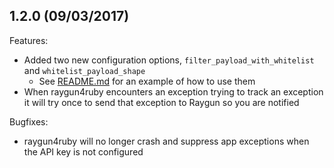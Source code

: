 ## 1.2.0 (09/03/2017)

Features:
  - Added two new configuration options, `filter_payload_with_whitelist` and `whitelist_payload_shape`
    - See [README.md](https://github.com/MindscapeHQ/raygun4ruby#filtering-the-payload-by-whitelist) for an example of how to use them
  - When raygun4ruby encounters an exception trying to track an exception it will try once to send that exception to Raygun so you are notified

Bugfixes:
  - raygun4ruby will no longer crash and suppress app exceptions when the API key is not configured

